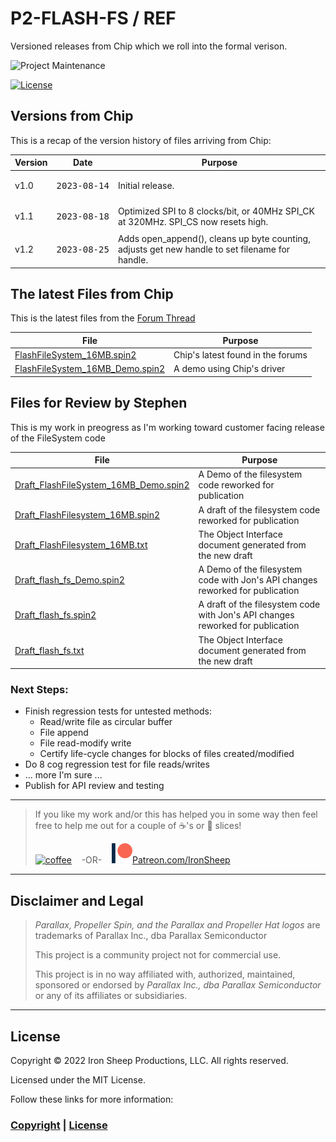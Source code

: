 # P2-FLASH-FS / REF
Versioned releases from Chip which we roll into the formal verison.

![Project Maintenance][maintenance-shield]

[![License][license-shield]](LICENSE)


## Versions from Chip
This is a recap of the version history of files arriving from Chip:

| Version | Date | Purpose |
| --- | --- | --- |
|  v1.0 | <PRE>2023-08-14</PRE> | Initial release.	 |
| v1.1 |  <PRE>2023-08-18</PRE> | Optimized SPI to 8 clocks/bit, or 40MHz SPI_CK at 320MHz. SPI\_CS now resets high.	|
| v1.2 |  <PRE>2023-08-25</PRE> | Adds open_append(), cleans up byte counting, adjusts get new handle to set filename for handle.

## The latest Files from Chip

This is the latest files from the [Forum Thread](https://forums.parallax.com/discussion/175470/on-board-flash-file-system/p2)

| File | Purpose |
| --- | --- |
| [FlashFileSystem_16MB.spin2](FlashFileSystem_16MB.spin2) | Chip's latest found in the forums |
| [FlashFileSystem_16MB_Demo.spin2](FlashFileSystem_16MB_Demo.spin2) | A demo using Chip's driver |

## Files for Review by Stephen

This is my work in preogress as I'm working toward customer facing release of the FileSystem code

| File | Purpose |
| --- | --- |
| [Draft\_FlashFileSystem_16MB_Demo.spin2](Draft_FlashFileSystem_16MB_Demo.spin2) | A Demo of the filesystem code reworked for publication |
| [Draft\_FlashFilesystem_16MB.spin2](Draft_FlashFilesystem_16MB.spin2) | A draft of the filesystem code reworked for publication |
| [Draft\_FlashFilesystem_16MB.txt](Draft_FlashFilesystem_16MB.txt) | The Object Interface document generated from the new draft |
| [Draft\_flash\_fs_Demo.spin2](Draft_flash_fs_Demo.spin2) | A Demo of the filesystem code  with Jon's API changes reworked for publication |
| [Draft\_flash_fs.spin2](Draft__flash_fs.spin2) | A draft of the filesystem code  with Jon's API changes reworked for publication |
| [Draft\_flash_fs.txt](Draft_flash_fs.txt) | The Object Interface document generated from the new draft |

### Next Steps:

- Finish regression tests for untested methods:
  - Read/write file as circular buffer
  - File append
  - File read-modify write
  - Certify life-cycle changes for blocks of files created/modified
- Do 8 cog regression test for file reads/writes
- ... more I'm sure ...
- Publish for API review and testing

---

> If you like my work and/or this has helped you in some way then feel free to help me out for a couple of :coffee:'s or :pizza: slices!
>
> [![coffee](https://www.buymeacoffee.com/assets/img/custom_images/black_img.png)](https://www.buymeacoffee.com/ironsheep) &nbsp;&nbsp; -OR- &nbsp;&nbsp; [![Patreon](../DOCs/images/patreon.png)](https://www.patreon.com/IronSheep?fan_landing=true)[Patreon.com/IronSheep](https://www.patreon.com/IronSheep?fan_landing=true)

---

## Disclaimer and Legal

> *Parallax, Propeller Spin, and the Parallax and Propeller Hat logos* are trademarks of Parallax Inc., dba Parallax Semiconductor
>
> This project is a community project not for commercial use.
>
> This project is in no way affiliated with, authorized, maintained, sponsored or endorsed by *Parallax Inc., dba Parallax Semiconductor* or any of its affiliates or subsidiaries.

---

## License

Copyright © 2022 Iron Sheep Productions, LLC. All rights reserved.

Licensed under the MIT License.

Follow these links for more information:

### [Copyright](copyright) | [License](LICENSE)

[maintenance-shield]: https://img.shields.io/badge/maintainer-stephen%40ironsheep%2ebiz-blue.svg?style=for-the-badge

[license-shield]: https://camo.githubusercontent.com/bc04f96d911ea5f6e3b00e44fc0731ea74c8e1e9/68747470733a2f2f696d672e736869656c64732e696f2f6769746875622f6c6963656e73652f69616e74726963682f746578742d646976696465722d726f772e7376673f7374796c653d666f722d7468652d6261646765
